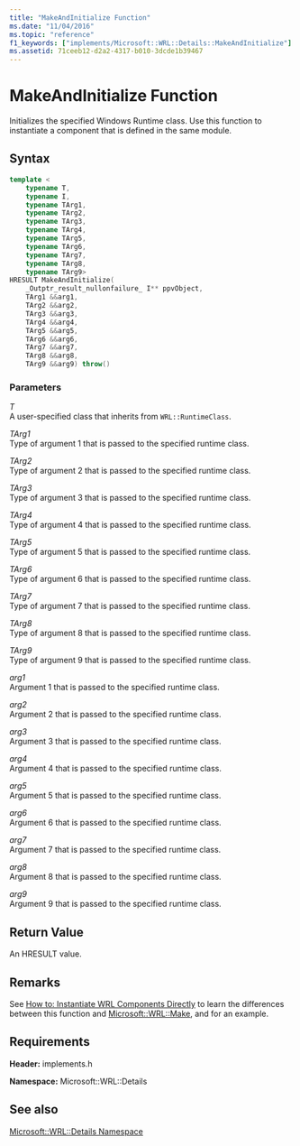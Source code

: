```yaml
---
title: "MakeAndInitialize Function"
ms.date: "11/04/2016"
ms.topic: "reference"
f1_keywords: ["implements/Microsoft::WRL::Details::MakeAndInitialize"]
ms.assetid: 71ceeb12-d2a2-4317-b010-3dcde1b39467
---
```

# MakeAndInitialize Function

Initializes the specified Windows Runtime class. Use this function to instantiate a component that is defined in the same module.

## Syntax

```cpp
template <
    typename T,
    typename I,
    typename TArg1,
    typename TArg2,
    typename TArg3,
    typename TArg4,
    typename TArg5,
    typename TArg6,
    typename TArg7,
    typename TArg8,
    typename TArg9>
HRESULT MakeAndInitialize(
    _Outptr_result_nullonfailure_ I** ppvObject,
    TArg1 &&arg1,
    TArg2 &&arg2,
    TArg3 &&arg3,
    TArg4 &&arg4,
    TArg5 &&arg5,
    TArg6 &&arg6,
    TArg7 &&arg7,
    TArg8 &&arg8,
    TArg9 &&arg9) throw()
```

### Parameters

*T*<br/>
A user-specified class that inherits from `WRL::RuntimeClass`.

*TArg1*<br/>
Type of argument 1 that is passed to the specified runtime class.

*TArg2*<br/>
Type of argument 2 that is passed to the specified runtime class.

*TArg3*<br/>
Type of argument 3 that is passed to the specified runtime class.

*TArg4*<br/>
Type of argument 4 that is passed to the specified runtime class.

*TArg5*<br/>
Type of argument 5 that is passed to the specified runtime class.

*TArg6*<br/>
Type of argument 6 that is passed to the specified runtime class.

*TArg7*<br/>
Type of argument 7 that is passed to the specified runtime class.

*TArg8*<br/>
Type of argument 8 that is passed to the specified runtime class.

*TArg9*<br/>
Type of argument 9 that is passed to the specified runtime class.

*arg1*<br/>
Argument 1 that is passed to the specified runtime class.

*arg2*<br/>
Argument 2 that is passed to the specified runtime class.

*arg3*<br/>
Argument 3 that is passed to the specified runtime class.

*arg4*<br/>
Argument 4 that is passed to the specified runtime class.

*arg5*<br/>
Argument 5 that is passed to the specified runtime class.

*arg6*<br/>
Argument 6 that is passed to the specified runtime class.

*arg7*<br/>
Argument 7 that is passed to the specified runtime class.

*arg8*<br/>
Argument 8 that is passed to the specified runtime class.

*arg9*<br/>
Argument 9 that is passed to the specified runtime class.

## Return Value

An HRESULT value.

## Remarks

See [How to: Instantiate WRL Components Directly](how-to-instantiate-wrl-components-directly.md) to learn the differences between this function and [Microsoft::WRL::Make](make-function.md), and for an example.

## Requirements

**Header:** implements.h

**Namespace:** Microsoft::WRL::Details

## See also

[Microsoft::WRL::Details Namespace](microsoft-wrl-details-namespace.md)
